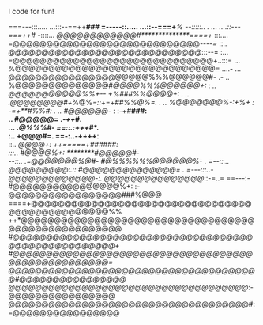 I code for fun!

===---:::.....                        ...:::--==++**###
=-----::.....                           ...::--===+***%
--:::::..               .    ...       ....::---===++*#
-::::...             *@@@@@@@@@@@@#**************====+*
:::....            =@@@@@@@@@@@@@@@@@@@@@@@@@@@@*----=*
::..              *@@@@@@@@@@@@@@@@@@@@@@@@@@@@@*:::--=
:...             =@@@@@@@@@@@@@@@@@@@@@@@@@@@@@@+..:::=
...              %@@@@@@@@@@@@@@@@@@@@@@@@@@@@@@= ....-
...              @@@@@@@@@@@@@@@@@@@@@%%%@@@@@@#-    .-
..               %@@@@@@@@@@@@@@#*@@@@%%%@@@@@@+:     :
..               *@@@@@@@@@@@%%+-- +%#*##%%@@@@+:     .
..               .@@@@@@@@#+*%@%*=::*+=+*##%%@%=.     .
..                %@@@@@@@%-:+%+    : -=+**#%%#:      .
..                 #@@@@@@*-  :       :-+#**###:       
..                  #@@@@@=            .-*++*#*.       
...                 .@%%%#-        ==::.:+++*#*.       
:..                  +@@@#=.      ==-:..-++++**:       
::..                 *@@@@+:     ++=====+######:       
:::..               #@@@@%+:    ********#@@@@@#-       
--::..         .=@@@@@@@%@#-    #@%%%%%%@@@@@@%-      .
=--::...     *@@@@@@@@@*:.::    #@@@@@@@@@@@@@@=      .
=---:::..-@@@@@@@@@@@@@-:.      @@@@@@@@@@@@@@@*::-=..=
==---:-#@@@@@@@@@@@@@@@@%+:  :-@@@@@@@@@@@@@@@@@###%@@@
====+@@@@@@@@@@@@@@@@@@@@@@@@@@@@@@@@@@@@@@@@@@@@@@@@%%
++*@@@@@@@@@@@@@@@@@@@@@@@@@@@@@@@@@@@@@@@@@@@@@@@@@@@@
*#@@@@@@@@@@@@@@@@@@@@@@@@@@@@@@@@@@@@@@@@@@@@@@@@@@@@+
#@@@@@@@@@@@@@@@@@@@@@@@@@@@@@@@@@@@@@@@@@@@@@@@@@@@=  
@@@@@@@@@@@@@@@@@@@@@@@@@@@@@@@@@@@@@@#@@@@@@@@@@@@@@@@
@@@@@@@@@@@@@@@@@@@@@@@@@@@@@@@@@@@@*:-@@@@@@@@@@@@@@@@
@@@@@@@@@@@@@@@@@@@@@@@@@@@@@@@@@@@@#:=@@@@@@@@@@@@@@@@
